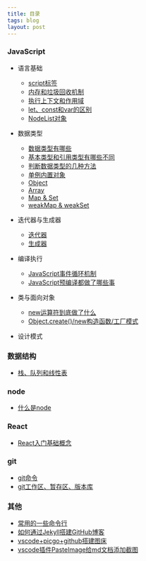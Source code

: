 ```yaml
---
title: 目录
tags: blog
layout: post
---
```


### JavaScript

- 语言基础
  - [script标签](https://moxiaodegu.github.io/2020/04/script/)
  - [内存和垃圾回收机制](https://moxiaodegu.github.io/2020/04/memory/)
  - [执行上下文和作用域](https://moxiaodegu.github.io/2020/05/execution-context/)
  - [let、const和var的区别](https://moxiaodegu.github.io/2020/01/let-var/)
  - [NodeList对象](https://moxiaodegu.github.io/2020/01/node-list-obj/)
  
- 数据类型
  - [数据类型有哪些](https://moxiaodegu.github.io/2020/03/dataType/)
  - [基本类型和引用类型有哪些不同](https://moxiaodegu.github.io/2020/01/make-difference/)
  - [判断数据类型的几种方法](https://moxiaodegu.github.io/2020/01/data-type-judgment/)
  - [单例内置对象](https://moxiaodegu.github.io/2020/01/singleton-built-object/)
  - [Object](https://moxiaodegu.github.io/2020/01/object/)
  - [Array](https://moxiaodegu.github.io/2020/02/array/)
  - [Map & Set](https://moxiaodegu.github.io/2020/02/map-and-set/)
  - [weakMap & weakSet](https://moxiaodegu.github.io/2020/02/weakmap-and-weakset/)

- 迭代器与生成器
  - [迭代器](https://moxiaodegu.github.io/2020/02/iterator/)
  - [生成器](https://moxiaodegu.github.io/2020/02/generator/)

- 编译执行
  - [JavaScript事件循环机制](https://moxiaodegu.github.io/2021/01/eventloop/)
  - [JavaScript预编译都做了哪些事](https://moxiaodegu.github.io/2021/01/precompile/)
- 类与面向对象
  - [new运算符到底做了什么](https://moxiaodegu.github.io/2020/12/new/)
  - [Object.create()/new构造函数/工厂模式](https://moxiaodegu.github.io/2020/06/object-create-Function/)
- 设计模式

### 数据结构

- [栈、队列和线性表](https://moxiaodegu.github.io/2020/01/stack-queue/)

### node

- [什么是node](https://moxiaodegu.github.io/2021/01/nodejs/)

### React

- [React入门基础概念](https://moxiaodegu.github.io/2020/12/react-basics/)

<!-- **npm/yarn** -->

### git

- [git命令](https://moxiaodegu.github.io/2020/02/git/)
- [git工作区、暂存区、版本库](https://moxiaodegu.github.io/2020/02/git-stage/)

### 其他

- [常用的一些命令行](https://moxiaodegu.github.io/2020/03/tools-commoncmd/)
- [如何通过Jekyll搭建GitHub博客](https://moxiaodegu.github.io/2020/11/build-blog/)
- [vscode+picgo+github搭建图床](https://moxiaodegu.github.io/2020/07/picgo/)
- [vscode插件PasteImage给md文档添加截图](https://moxiaodegu.github.io/2020/07/PasteImage/)

